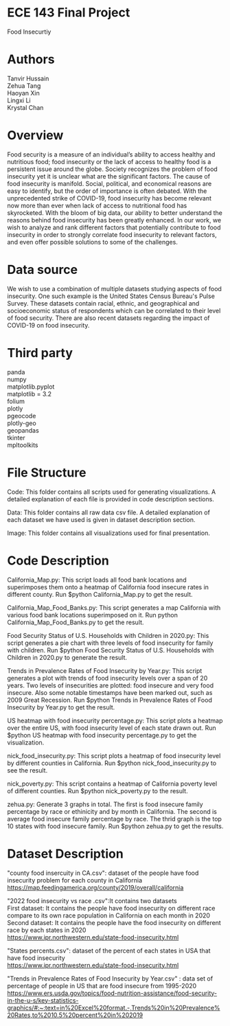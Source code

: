 # ECE 143 Final Project
Food Insecurtiy<br>

# Authors
Tanvir Hussain<br>
Zehua Tang<br>
Haoyan Xin<br>
Lingxi Li<br>
Krystal Chan<br>


# Overview
Food security is a measure of an individual’s ability to access healthy and nutritious food; food insecurity or the lack of access to healthy food is a persistent issue around the globe. Society recognizes the problem of food insecurity yet it is unclear what are the significant factors. The cause of food insecurity is manifold. Social, political, and economical reasons are easy to identify, but the order of importance is often debated. With the unprecedented strike of COVID-19, food insecurity has become relevant now more than ever when lack of access to nutritional food has skyrocketed. With the bloom of big data, our ability to better understand the reasons behind food insecurity has been greatly enhanced. In our work, we wish to analyze and rank different factors that potentially contribute to food insecurity in order to strongly correlate food insecurity to relevant factors, and even offer possible solutions to some of the challenges. 

# Data source
We wish to use a combination of multiple datasets studying aspects of food insecurity. One such example is the United States Census Bureau's Pulse Survey. These datasets contain racial, ethnic, and geographical and socioeconomic status of respondents which can be correlated to their level of food security. There are also recent datasets regarding the impact of COVID-19 on food insecurity.

# Third party
panda<br>
numpy<br>
matplotlib.pyplot<br>
matplotlib = 3.2<br>
folium<br>
plotly<br>
pgeocode<br>
plotly-geo<br>
geopandas<br>
tkinter<br>
mpltoolkits<br>


# File Structure
Code: This folder contains all scripts used for generating visualizations. A detailed explanation of each file is provided in code description sections.

Data: This folder contains all raw data csv file. A detailed explanation of each dataset we have used is given in dataset description section. 

Image: This folder contains all visualizations used for final presentation. 

# Code Description
California_Map.py: This script loads all food bank locations and superimposes them onto a heatmap of California food insecure rates in different county. Run $python California_Map.py to get the result.

California_Map_Food_Banks.py: This script generates a map California with various food bank locations superimposed on it. Run python California_Map_Food_Banks.py to get the result.

Food Security Status of U.S. Households with Children in 2020.py: This script generates a pie chart with three levels of food insecurity for family with children. Run $python Food Security Status of U.S. Households with Children in 2020.py to generate the result.

Trends in Prevalence Rates of Food Insecurity by Year.py: This script generates a plot with trends of food insecurity levels over a span of 20 years. Two levels of insecurities are plotted: food insecure and very food insecure. Also some notable timestamps have been marked out, such as 2009 Great Recession. Run $python Trends in Prevalence Rates of Food Insecurity by Year.py to get the result. 

US heatmap with food insecurity percentage.py: This script plots a heatmap over the entire US, with food insecurity level of each state drawn out. Run $python US heatmap with food insecurity percentage.py to get the visualization.

nick_food_insecurity.py: This script plots a heatmap of food insecurity level by different counties in California. Run $python nick_food_insecurity.py to see the result.

nick_poverty.py: This script contains a heatmap of California poverty level of different counties. Run $python nick_poverty.py to the result. 

zehua.py: Generate 3 graphs in total. The first is food insecure family percentage by race or ethinicity and by month in California. The second is average food insecure family percentage by race. The thrid graph is the top 10 states with food insecure family. Run $python zehua.py to get the results.


# Dataset Description
"county food insercuity in CA.csv": dataset of the people have food insecurity problem for each county in California<br>
https://map.feedingamerica.org/county/2019/overall/california<br>

"2022 food insecurity vs race .csv":It contains two datasets<br>
First dataset: It contains the people have food insecurity on different race  compare to its own race population in California on each month in 2020<br>
Second dataset: It contains the people have the food insecurity on different race by each states in 2020<br>
https://www.ipr.northwestern.edu/state-food-insecurity.html<br>

"States percents.csv": dataset of the percent of each states in USA that have food insecurity<br>
https://www.ipr.northwestern.edu/state-food-insecurity.html<br>

"Trends in Prevalence Rates of Food Insecurity by Year.csv" : data set of percentage of people in US that are food insecure from 1995-2020<br>
https://www.ers.usda.gov/topics/food-nutrition-assistance/food-security-in-the-u-s/key-statistics-graphics/#:~:text=in%20Excel%20format.-,Trends%20in%20Prevalence%20Rates,to%2010.5%20percent%20in%202019<br>

